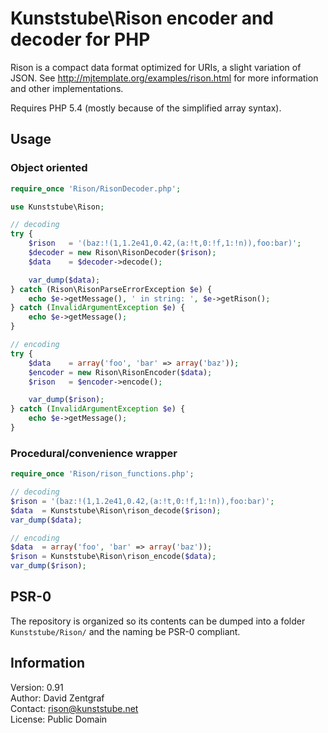 Kunststube\Rison encoder and decoder for PHP
============================================

Rison is a compact data format optimized for URIs, a slight variation of JSON. See http://mjtemplate.org/examples/rison.html for more information and other implementations.

Requires PHP 5.4 (mostly because of the simplified array syntax).

Usage
-----

### Object oriented ###

```php
require_once 'Rison/RisonDecoder.php';

use Kunststube\Rison;

// decoding
try {
    $rison   = '(baz:!(1,1.2e41,0.42,(a:!t,0:!f,1:!n)),foo:bar)';
    $decoder = new Rison\RisonDecoder($rison);
    $data    = $decoder->decode();

    var_dump($data);
} catch (Rison\RisonParseErrorException $e) {
    echo $e->getMessage(), ' in string: ', $e->getRison();
} catch (InvalidArgumentException $e) {
    echo $e->getMessage();
}

// encoding
try {
    $data    = array('foo', 'bar' => array('baz'));
    $encoder = new Rison\RisonEncoder($data);
    $rison   = $encoder->encode();

    var_dump($rison);
} catch (InvalidArgumentException $e) {
    echo $e->getMessage();
}
```

### Procedural/convenience wrapper ###

```php
require_once 'Rison/rison_functions.php';

// decoding
$rison = '(baz:!(1,1.2e41,0.42,(a:!t,0:!f,1:!n)),foo:bar)';
$data  = Kunststube\Rison\rison_decode($rison);
var_dump($data);

// encoding
$data  = array('foo', 'bar' => array('baz'));
$rison = Kunststube\Rison\rison_encode($data);
var_dump($rison);
```

PSR-0
-----

The repository is organized so its contents can be dumped into a folder `Kunststube/Rison/` and the naming be PSR-0 compliant.

Information
-----------

Version: 0.91  
Author:  David Zentgraf  
Contact: rison@kunststube.net  
License: Public Domain
